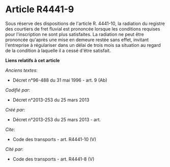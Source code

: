 # Article R4441-9

Sous réserve des dispositions de l'article R. 4441-10, la radiation du registre des courtiers de fret fluvial est prononcée
lorsque les conditions requises pour l'inscription ne sont plus satisfaites. La radiation ne peut être prononcée qu'après une
mise en demeure restée sans effet, invitant l'entreprise à régulariser dans un délai de trois mois sa situation au regard de
la condition à laquelle il a cessé d'être satisfait.

**Liens relatifs à cet article**

_Anciens textes_:

  - Décret n°96-488 du 31 mai 1996 - art. 9 (Ab)

_Codifié par_:

  - Décret n°2013-253 du 25 mars 2013

_Créé par_:

  - Décret n°2013-253 du 25 mars 2013 - art.

_Cite_:

  - Code des transports - art. R4441-10 (V)

_Cité par_:

  - Code des transports - art. R4441-8 (V)
